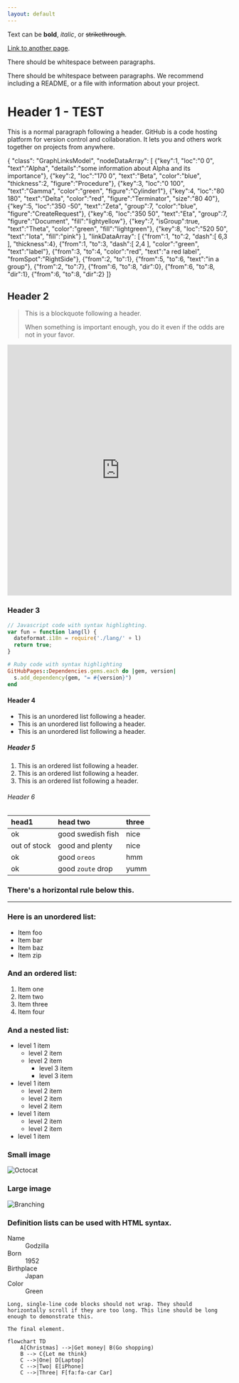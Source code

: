```yaml
---
layout: default
---
```


Text can be **bold**, _italic_, or ~~strikethrough~~.

[Link to another page](./another-page.html).

There should be whitespace between paragraphs.

There should be whitespace between paragraphs. We recommend including a README, or a file with information about your project.

# Header 1 - TEST

This is a normal paragraph following a header. GitHub is a code hosting platform for version control and collaboration. It lets you and others work together on projects from anywhere.

{ "class": "GraphLinksModel",
  "nodeDataArray": [
{"key":1, "loc":"0 0", "text":"Alpha", "details":"some information about Alpha and its importance"},
{"key":2, "loc":"170 0", "text":"Beta", "color":"blue", "thickness":2, "figure":"Procedure"},
{"key":3, "loc":"0 100", "text":"Gamma", "color":"green", "figure":"Cylinder1"},
{"key":4, "loc":"80 180", "text":"Delta", "color":"red", "figure":"Terminator", "size":"80 40"},
{"key":5, "loc":"350 -50", "text":"Zeta", "group":7, "color":"blue", "figure":"CreateRequest"},
{"key":6, "loc":"350 50", "text":"Eta", "group":7, "figure":"Document", "fill":"lightyellow"},
{"key":7, "isGroup":true, "text":"Theta", "color":"green", "fill":"lightgreen"},
{"key":8, "loc":"520 50", "text":"Iota", "fill":"pink"}
 ],
  "linkDataArray": [
{"from":1, "to":2, "dash":[ 6,3 ], "thickness":4},
{"from":1, "to":3, "dash":[ 2,4 ], "color":"green", "text":"label"},
{"from":3, "to":4, "color":"red", "text":"a red label", "fromSpot":"RightSide"},
{"from":2, "to":1},
{"from":5, "to":6, "text":"in a group"},
{"from":2, "to":7},
{"from":6, "to":8, "dir":0},
{"from":6, "to":8, "dir":1},
{"from":6, "to":8, "dir":2}
 ]}

## Header 2

> This is a blockquote following a header.
>
> When something is important enough, you do it even if the odds are not in your favor.

<html lang="en">
  <body> <center>
<iframe frameborder="0" style="width:100%;height:564px;" src="https://viewer.diagrams.net/?tags=%7B%7D&highlight=0000ff&edit=_blank&layers=1&nav=1&title=Untitled%20Diagram.drawio#R7RrZcts28Gs0kz5Iw0OkpUfZjpO2durGadI%2BZUASItGQBAuAOvL1XRw8RduybClNJ%2FJYAhbAAth7lxy5F9nmDUNFckMjnI4cK9qM3MuR49hTx4MfCdlqyMx1NCBmJDKTGsAd%2BYoN0DLQkkSYdyYKSlNBii4wpHmOQ9GBIcboujttSdPurgWK8Q7gLkTpLvQTiURibuGcNfC3mMRJtbPtz%2FVIhqrJ5iY8QRFdt0Du65F7wSgVupVtLnAqiVfR5dPP20%2Fp9Rf%2FzS%2B%2F83%2FQH%2Be%2Ffnj3cayRXT1lSX0FhnNxMGp%2B88a5fndnb7386038yyJx1pdj25CBi21FMBwB%2FUyXMpHQmOYofd1Azxkt8whLtBb0mjnXlBYAtAH4NxZia4QBlYICKBFZakbxhog%2FW%2B2%2FJKqJZ3qXG4NZdbamo88pD9fj6yNEMfM4LVmIH6BEw1FQBUwzLNgW1jGcIkFW3U2Rkcm4nlcvvaUEjuNYRn%2Bm9nwyb31mGsG20hFr4sy8M9Ay9e26XfwCsRgLg7JhLTRaZ2xAiuFPYL6R6xVKS3O%2FkeOnQMzziKygGQtFdw0KKsAlEohjUcFh56A%2FF2ADGFqgVx8RIygAaXLg6NYFTcss57rzYVvgn%2FbGdCcYRhksu0pBNxUCR%2F%2BEfLU3lqufz83u3tMXvysFIyCEBoP7dAzvEcmXSDLswPN%2FwFmBGRIlMxSdPoqjp%2FVg3ArZBH2Cg%2BCUxgzI6p4DWgJyhll%2F7LYZOF8nROC7AikFW4Mf6ar7kmxw5Rl0P02B5ZSprd3lcumEIcC5YPQLbo1EfuB7fn3cFWYCbw5Q%2F121NljmVkcfp6a7bhyFaxlY0nYSlUsYMgQdLX2qSjqzb2mPK6Or7fHZtzXIzlEMsjvrstyxT2tznYNtLqz6xFAepySPDzS%2BLbHy%2Fyll3HK%2BpLkYcyUYC5hg28VGrzLjfTxy%2FrMQ%2FcHBRFm3KI%2BA4hBW6pstwaJgFd4xiX2bhwmjOfmq7ipjQ0HykpZyBayE75zm4w440m6JT6Ct96BLGWuCkRpzsFVYrY1jhmOQH4V2WeahIFQ6npp0%2Bn7fFUVraWEDB%2F8O77OIJIOR4ruMC6Axeu2MQHHnF4ub93cCiap%2FKY11QsJETkYCx5QBfslpkUgRKBjmOA8baVBQ7e0tJX9vwaoDPWTeA%2F4TRq%2BuZRxhBSBM8hhUbp9sCwpLBYG0Qu7EwN1B%2FDL5vun8f5Ob30pRlKJhNeEKHS64cunKNkuTAcGWYr8CrEwgKiEkVwzHxppUNmlNhJQvrnvSoEik9T5rKudg%2FEWZno8dfEQQ2Ea6rQSttNHhmYyhWAtT63iB3AFBnANZKUjfVVhmJbg7JYmCdnerTSG4e2Xv6i1CihjvbKGjQTLBE93KKFN3SVDeR3rRO01EOEfaaqojrVUcNHgief8rkisduewQsE37WgHlTss6aje3lhj7wSynKZK3YSgiSBpsDWadqFlQoTaW56XpSh0QGiTi3XFe8gKrcKkal8f%2BQNRJU3AQamRV5ycWUqRCKaeKpWFa6sUNNVuTa0MlI%2FLPgK5tqbRzk6RqzZyRqjXvUV7SoZKynUUQRlXLnmqGevFlEz3a%2B4Ty3dDdk39DobuvPkZ7W3D9OWJIP3Uej%2Bn9gZgeIv0jxfTuTsj3Dq%2BNikhl0FpyTz4mDdGdoEo1nptoRQjPloOJlh%2FOcLA8XaJlzwa4Yg9w5exoTLF3SH7KRKsudv3VGhnOs4DsbKsXWbZXAXSKZlluBWgWq15ndStXP0nqZkrGOpV6YN78KCmebXWFrU75TpTieQMpXl%2FU0pQUfA%2BNRuCsVFFcqfaAAZ6FeLh2Esy8qWedTqWdAZWeDWh0nxkvVzqZ70H346v4sXXL31O3vGfq1rN44e9T5ZCJHOFVUrUAIm%2B5itkvMYcUq1DHdKx6WhPxGs%2F5kfASpeSriQmfGO1YT452Ig%2FPoumQss2cwPWPWai0%2B9o239U2bz6gbv6x1O3scW1jCc2Ckh8eVd4XO94fbZ7I2LkD5D%2BpsRuydQ%2Bn4wFlEWbjUBNtodOWV%2BNxG%2F7Tw3WCF8ZrtLil%2BCbTvkFhQlQafo0Ry3VSa55Mv1Td8wXIwY6E%2BFQXub1YjEwSTyJQDrKUAs9JnJMlGGUVUslHPipyrOsjuoQWg22WPVN1nfxgwoH7Dci6Wl%2B9iKFrBoroPsqk3cwDXigEVpgizhWvtANs1ziHahL94qksfNyVcYy5KYiXTd38PXhaqp6rUgbj0Lgwu2E22T3LD%2B4fxv0yFWScggDoAheOgdhcM1NzPtp52n6s6OY%2F6HVt555MruV2%2FbOhB7RHK%2BZURYoBz1sMCkcGgTrJx0KmD1I0rEJzzjIDARUCFG1wLMVLYUbA9qqRiDCsHlppeCqYhpc5CcFkjAMSET2Es0BljJJcIIjjgGH0RQ%2FllGUQdD%2Fi7M3TmJv3xgqEqLIT%2B%2Fji4jhC%2Bu3yXc93O8LoDVQWneq1spOE4O50j4w3jxbyLTroaXcRdunbZUar1uS5dWlJ1prGsthUV5%2FuKzbV5a3ZtPtu13x%2BNnqwyAWdfpXqm5Su5num1%2FY974u187EBw1TBnlniqo1eJYv9Oqm%2B506JaxdRr1Y2tU5bK3OHKgUvJsJtAbb2ll3bbYmuPbEeKc8OSO6xhdTdU0jvqQGdRkY9ryda0xeS0Tr5PpGMTp3HZbR6XEMy%2FaCmJZ7SE8ka1zUKcHpLOdHe%2B7Jy%2FPWERQqpFwyoUOFcYVpU5d%2FBWrDZDDaN5bPilICAAQWu3kA0%2Bdl2Zhv4nxTSYx%2FHI55508nUteqP%2FWiNxPEm3oCHPCBag27z5rXmdPP%2Buvv6Xw%3D%3D"></iframe>
    </center>
  </body>
</html>



### Header 3

```js
// Javascript code with syntax highlighting.
var fun = function lang(l) {
  dateformat.i18n = require('./lang/' + l)
  return true;
}
```

```ruby
# Ruby code with syntax highlighting
GitHubPages::Dependencies.gems.each do |gem, version|
  s.add_dependency(gem, "= #{version}")
end
```

#### Header 4

*   This is an unordered list following a header.
*   This is an unordered list following a header.
*   This is an unordered list following a header.

##### Header 5

1.  This is an ordered list following a header.
2.  This is an ordered list following a header.
3.  This is an ordered list following a header.

###### Header 6

| head1        | head two          | three |
|:-------------|:------------------|:------|
| ok           | good swedish fish | nice  |
| out of stock | good and plenty   | nice  |
| ok           | good `oreos`      | hmm   |
| ok           | good `zoute` drop | yumm  |

### There's a horizontal rule below this.

* * *

### Here is an unordered list:

*   Item foo
*   Item bar
*   Item baz
*   Item zip

### And an ordered list:

1.  Item one
1.  Item two
1.  Item three
1.  Item four

### And a nested list:

- level 1 item
  - level 2 item
  - level 2 item
    - level 3 item
    - level 3 item
- level 1 item
  - level 2 item
  - level 2 item
  - level 2 item
- level 1 item
  - level 2 item
  - level 2 item
- level 1 item

### Small image

![Octocat](https://github.githubassets.com/images/icons/emoji/octocat.png)

### Large image

![Branching](https://guides.github.com/activities/hello-world/branching.png)


### Definition lists can be used with HTML syntax.

<dl>
<dt>Name</dt>
<dd>Godzilla</dd>
<dt>Born</dt>
<dd>1952</dd>
<dt>Birthplace</dt>
<dd>Japan</dd>
<dt>Color</dt>
<dd>Green</dd>
</dl>
   

```
Long, single-line code blocks should not wrap. They should horizontally scroll if they are too long. This line should be long enough to demonstrate this.
```

```
The final element.
```

```mermaid
flowchart TD
    A[Christmas] -->|Get money| B(Go shopping)
    B --> C{Let me think}
    C -->|One| D[Laptop]
    C -->|Two| E[iPhone]
    C -->|Three| F[fa:fa-car Car]
    

